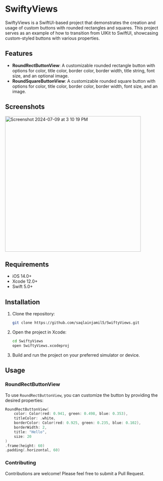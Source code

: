 # SwiftyViews

SwiftyViews is a SwiftUI-based project that demonstrates the creation and usage of custom buttons with rounded rectangles and squares. This project serves as an example of how to transition from UIKit to SwiftUI, showcasing custom-styled buttons with various properties.

## Features

- **RoundRectButtonView**: A customizable rounded rectangle button with options for color, title color, border color, border width, title string, font size, and an optional image.
- **RoundSquareButtonView**: A customizable rounded square button with options for color, title color, border color, border width, font size, and an image.

## Screenshots

<img width="443" alt="Screenshot 2024-07-09 at 3 10 19 PM" src="https://github.com/saqlainjamil5/swifty-View/assets/80804975/53138d85-d4c7-4146-933e-29828e5d989d">


## Requirements

- iOS 14.0+
- Xcode 12.0+
- Swift 5.0+

## Installation

1. Clone the repository:
    ```bash
    git clone https://github.com/saqlainjamil5/SwiftyViews.git
    ```
2. Open the project in Xcode:
    ```bash
    cd SwiftyViews
    open SwiftyViews.xcodeproj
    ```
3. Build and run the project on your preferred simulator or device.

## Usage

### RoundRectButtonView

To use `RoundRectButtonView`, you can customize the button by providing the desired properties:

```swift
RoundRectButtonView(
    color: Color(red: 0.941, green: 0.498, blue: 0.353),
    titleColor: .white,
    borderColor: Color(red: 0.925, green: 0.235, blue: 0.102),
    borderWidth: 2,
    title: "Hello",
    size: 20
)
.frame(height: 60)
.padding(.horizontal, 60)
```
### Contributing
Contributions are welcome! Please feel free to submit a Pull Request.



